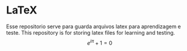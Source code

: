 # LaTeX
Esse repositorio serve para guarda arquivos latex para aprendizagem e teste.
This repository is for storing latex files for learning and testing.
$$e^{i\pi} + 1 = 0$$
